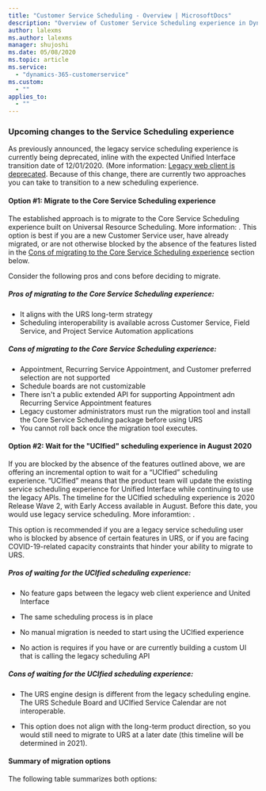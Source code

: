 ```yaml
---
title: "Customer Service Scheduling - Overview | MicrosoftDocs"
description: "Overview of Customer Service Scheduling experience in Dynamics 365 Customer Service."
author: lalexms
ms.author: lalexms
manager: shujoshi
ms.date: 05/08/2020
ms.topic: article
ms.service: 
  - "dynamics-365-customerservice"
ms.custom: 
  - ""
applies_to: 
  - ""
---
```


### Upcoming changes to the Service Scheduling experience

As previously announced, the legacy service scheduling experience is currently being deprecated, inline with the expected Unified Interface transition date of 12/01/2020. (More information: [Legacy web client is deprecated](https://docs.microsoft.com/en-us/power-platform/important-changes-coming#legacy-web-client-is-deprecated). Because of this change, there are currently two approaches you can take to transition to a new scheduling experience. 

#### Option #1: Migrate to the Core Service Scheduling experience

The established approach is to migrate to the Core Service Scheduling experience built on Universal Resource Scheduling. More information: . This option is best if you are a new Customer Service user, have already migrated, or are not otherwise blocked by the absence of the features listed in the [Cons of migrating to the Core Service Scheduling experience](#cons-of-migrating-to-the-core-service-scheduling-experience) section below.

Consider the following pros and cons before deciding to migrate.

##### Pros of migrating to the Core Service Scheduling experience:
- It aligns with the URS long-term strategy
- Scheduling interoperability is available across Customer Service, Field Service, and Project Service Automation applications

##### Cons of migrating to the Core Service Scheduling experience:
- Appointment, Recurring Service Appointment, and Customer preferred selection are not supported
- Schedule boards are not customizable
- There isn't a public extended API for supporting Appointment adn Recurring Service Appointment features
- Legacy customer administrators must run the migration tool and install the Core Service Scheduling package before using URS
- You cannot roll back once the migration tool executes.

#### Option #2: Wait for the "UCIfied" scheduling experience in August 2020

If you are blocked by the absence of the features outlined above, we are offering an incremental option to wait for a “UCIfied” scheduling experience. “UCIfied” means that the product team will update the existing service scheduling experience for Unified Interface while continuing to use the legacy APIs. The timeline for the UCIfied scheduling experience is 2020 Release Wave 2, with Early Access available in August. Before this date, you would use legacy service scheduling. More inforamtion: .

This option is recommended if you are a legacy service scheduling user who is blocked by absence of certain features in URS, or if you are facing COVID-19-related capacity constraints that hinder your ability to migrate to URS. 

##### Pros of waiting for the UCIfied scheduling experience:

- No feature gaps between the legacy web client experience and United Interface  

- The same scheduling process is in place

- No manual migration is needed to start using the UCIfied experience 

- No action is requires if you have or are currently building a custom UI that is calling the legacy scheduling API 

##### Cons of waiting for the UCIfied scheduling experience:

- The URS engine design is different from the legacy scheduling engine. The URS Schedule Board and UCIfied Service Calendar are not interoperable. 

- This option does not align with the long-term product direction, so you would still need to migrate to URS at a later date (this timeline will be determined in 2021). 

#### Summary of migration options

The following table summarizes both options: 
